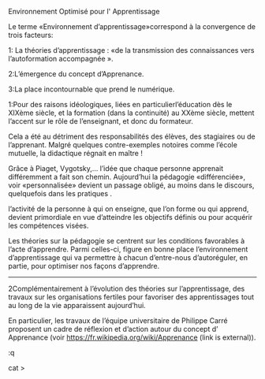 Environnement Optimisé pour l' Apprentissage

Le terme «Environnement d’apprentissage»correspond à la convergence de trois facteurs:

1: La théories d’apprentissage : «de la transmission des connaissances vers l’autoformation accompagnée ».

2:L’émergence du concept d’Apprenance.

3:La place incontournable que prend le numérique.




1:Pour des raisons idéologiques, liées en particulierl’éducation dès le XIXème siècle, et la formation (dans la continuité) au XXème siècle, mettent l’accent sur le rôle de l’enseignant, et donc du formateur.

Cela a été au détriment des responsabilités des élèves, des stagiaires ou de l’apprenant. Malgré quelques contre-exemples notoires comme l’école mutuelle, la didactique régnait en maître !

Grâce à Piaget, Vygotsky,… l’idée que chaque personne apprenait différemment a fait son chemin. Aujourd’hui la pédagogie «différenciée», voir «personnalisée» devient un passage obligé, au moins dans le discours, quelquefois dans les pratiques .

 l’activité de la personne à qui on enseigne, que l’on forme ou qui apprend, devient primordiale en vue d’atteindre les objectifs définis ou pour acquérir les compétences visées.

Les théories sur la pédagogie se centrent sur les conditions favorables à l’acte d’apprendre. Parmi celles-ci, figure en bonne place l’environnement d’apprentissage qui va permettre à chacun d’entre-nous d’autoréguler, en partie, pour optimiser nos façons d’apprendre.

___________________________________________________________________________________________________

2Complémentairement à l’évolution des théories sur l’apprentissage, des travaux sur les organisations fertiles pour favoriser des apprentissages tout au long de la vie apparaissent aujourd’hui.

En particulier, les travaux de l’équipe universitaire de Philippe Carré proposent un cadre de réflexion et d’action autour du concept d’ Apprenance (voir https://fr.wikipedia.org/wiki/Apprenance (link is external)).

:q

cat >
